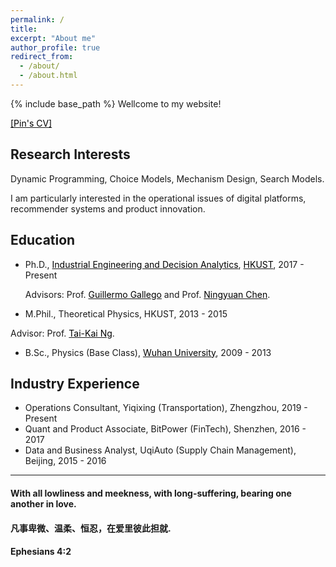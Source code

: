 ```yaml
---
permalink: /
title: 
excerpt: "About me"
author_profile: true
redirect_from: 
  - /about/
  - /about.html
---
```


{% include base_path %}
Wellcome to my website!

<a href="https://www.dropbox.com/s/3brum0rp71b95f3/Cv_pingao.pdf?dl=0" target="_blank"><span style="color:black">[Pin's CV]</span></a>

## Research Interests
Dynamic Programming, Choice Models, Mechanism Design, Search Models.

I am particularly interested in the operational issues of digital platforms, recommender systems and product innovation.

## Education
- Ph.D., <a href="https://ieda.ust.hk/eng/index.php" target="_blank"><span style="color:black">Industrial Engineering and Decision Analytics</span></a>, <a href="https://www.ust.hk/home" target="_blank"><span style="color:black">HKUST</span></a>,  2017 - Present

  Advisors: Prof. <a href="https://ieda.ust.hk/dfaculty/ggallego/" target="_blank"><span style="color:black">Guillermo Gallego</span></a> and Prof. <a href="http://individual.utoronto.ca/ningyuanchen/" target="_blank"><span style="color:black">Ningyuan Chen</span></a>.
  
- M.Phil., Theoretical Physics, HKUST, 2013 - 2015

Advisor: Prof. <a href="https://physics.ust.hk/eng/people_detail.php?pplcat=1&id=7" target="_blank"><span style="color:black">Tai-Kai Ng</span></a>.

- B.Sc., Physics (Base Class), <a href="https://en.whu.edu.cn/" target="_blank"><span style="color:black">Wuhan University</span></a>, 2009 - 2013

## Industry Experience
- Operations Consultant, Yiqixing (Transportation), Zhengzhou, 2019 - Present
- Quant and Product Associate, BitPower (FinTech), Shenzhen,  2016 - 2017
- Data and Business Analyst, UqiAuto (Supply Chain Management), Beijing, 2015 - 2016

***
  
#### With all lowliness and meekness, with long-suffering, bearing one another in love. 
#### 凡事卑微、温柔、恒忍，在爱里彼此担就.
#### Ephesians 4:2


